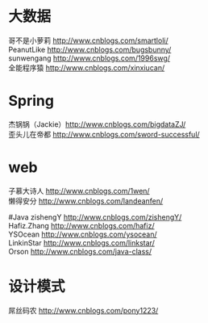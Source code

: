 
# 大数据
哥不是小萝莉 http://www.cnblogs.com/smartloli/ <br>
PeanutLike http://www.cnblogs.com/bugsbunny/ <br>
sunwengang http://www.cnblogs.com/1996swg/ <br>
全能程序猿 http://www.cnblogs.com/xinxiucan/ 

# Spring
杰锅锅（Jackie）http://www.cnblogs.com/bigdataZJ/ <br>
歪头儿在帝都 http://www.cnblogs.com/sword-successful/

# web
子慕大诗人 http://www.cnblogs.com/1wen/ <br>
懒得安分 http://www.cnblogs.com/landeanfen/ <br>

#Java
zishengY http://www.cnblogs.com/zishengY/ <br>
Hafiz.Zhang http://www.cnblogs.com/hafiz/ <br>
YSOcean http://www.cnblogs.com/ysocean/ <br>
LinkinStar http://www.cnblogs.com/linkstar/ <br>
Orson http://www.cnblogs.com/java-class/

# 设计模式
屌丝码农 http://www.cnblogs.com/pony1223/
